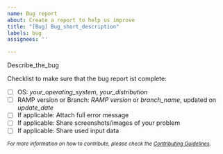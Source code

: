 ```yaml
---
name: Bug report
about: Create a report to help us improve
title: "[Bug] Bug_short_description"
labels: bug
assignees: ''

---
```


Describe_the_bug

Checklist to make sure that the bug report ist complete:
- [ ] OS: *your_operating_system*, *your_distribution*
- [ ] RAMP version or Branch: *RAMP version* or *branch_name*, updated on *update_date*
- [ ] If applicable: Attach full error message
- [ ] If applicable: Share screenshots/images of your problem
- [ ] If applicable: Share used input data

<sub>*For more information on how to contribute, please check the [Contributing Guidelines](https://github.com/RAMP-project/RAMP/blob/main/CONTRIBUTING.md).*<sub>